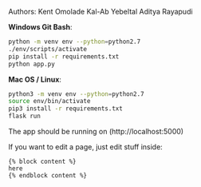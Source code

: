 Authors:
Kent Omolade
Kal-Ab Yebeltal
Aditya Rayapudi

**Windows Git Bash**:

```bash
python -m venv env --python=python2.7
./env/scripts/activate
pip install -r requirements.txt
python app.py
```

**Mac OS / Linux**:

```bash
python3 -m venv env --python=python2.7
source env/bin/activate
pip3 install -r requirements.txt
flask run
```

The app should be running on (http://localhost:5000)

If you want to edit a page, just edit stuff inside:

```
{% block content %}
here
{% endblock content %}
```
